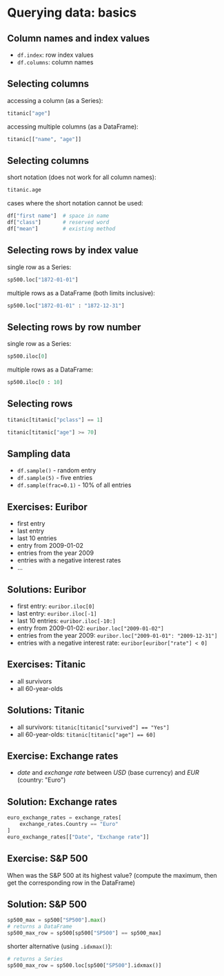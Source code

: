 # Querying data: basics

## Column names and index values

- `df.index`: row index values
- `df.columns`: column names

## Selecting columns

accessing a column (as a Series):

```py
titanic["age"]
```

accessing multiple columns (as a DataFrame):

```py
titanic[["name", "age"]]
```

## Selecting columns

short notation (does not work for all column names):

```py
titanic.age
```

cases where the short notation cannot be used:

```py
df["first name"]  # space in name
df["class"]       # reserved word
df["mean"]        # existing method
```

## Selecting rows by index value

single row as a Series:

```py
sp500.loc["1872-01-01"]
```

multiple rows as a DataFrame (both limits inclusive):

```py
sp500.loc["1872-01-01" : "1872-12-31"]
```

## Selecting rows by row number

single row as a Series:

```py
sp500.iloc[0]
```

multiple rows as a DataFrame:

```py
sp500.iloc[0 : 10]
```

## Selecting rows

```py
titanic[titanic["pclass"] == 1]
```

```py
titanic[titanic["age"] >= 70]
```

## Sampling data

- `df.sample()` - random entry
- `df.sample(5)` - five entries
- `df.sample(frac=0.1)` - 10% of all entries

## Exercises: Euribor

- first entry
- last entry
- last 10 entries
- entry from 2009-01-02
- entries from the year 2009
- entries with a negative interest rates
- ...

## Solutions: Euribor

- first entry: `euribor.iloc[0]`
- last entry: `euribor.iloc[-1]`
- last 10 entries: `euribor.iloc[-10:]`
- entry from 2009-01-02: `euribor.loc["2009-01-02"]`
- entries from the year 2009: `euribor.loc["2009-01-01": "2009-12-31"]`
- entries with a negative interest rate: `euribor[euribor["rate"] < 0]`

## Exercises: Titanic

- all survivors
- all 60-year-olds

## Solutions: Titanic

- all survivors: `titanic[titanic["survived"] == "Yes"]`
- all 60-year-olds: `titanic[titanic["age"] == 60]`

## Exercise: Exchange rates

- _date_ and _exchange rate_ between _USD_ (base currency) and _EUR_ (country: "Euro")

## Solution: Exchange rates

```py
euro_exchange_rates = exchange_rates[
    exchange_rates.Country == "Euro"
]
euro_exchange_rates[["Date", "Exchange rate"]]
```

## Exercise: S&P 500

When was the S&P 500 at its highest value? (compute the maximum, then get the corresponding row in the DataFrame)

## Solution: S&P 500

```py
sp500_max = sp500["SP500"].max()
# returns a DataFrame
sp500_max_row = sp500[sp500["SP500"] == sp500_max]
```

shorter alternative (using `.idxmax()`):

```py
# returns a Series
sp500_max_row = sp500.loc[sp500["SP500"].idxmax()]
```
